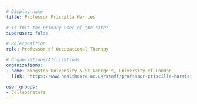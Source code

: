 ```yaml
---
# Display name
title: Professor Priscilla Harries

# Is this the primary user of the site?
superuser: false

# Role/position
role: Professor of Occupational Therapy

# Organizations/Affiliations
organizations:
- name: Kingston University & St George’s, University of London
  link: "https://www.healthcare.ac.uk/staff/professor-priscilla-harries-phd-msc-dipcot-fhea-frcot/"

user_groups:
- Collaborators
---
```

